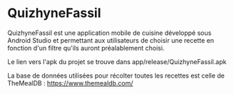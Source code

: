 # QuizhyneFassil

QuizhyneFassil est une application mobile de cuisine développé sous Android Studio et permettant aux utilisateurs de choisir une recette en fonction d'un filtre qu'ils auront préalablement choisi.

Le lien vers l'apk du projet se trouve dans app/release/QuizhyneFassil.apk

La base de données utilisées pour récolter toutes les recettes est celle de TheMealDB : 
https://www.themealdb.com/

